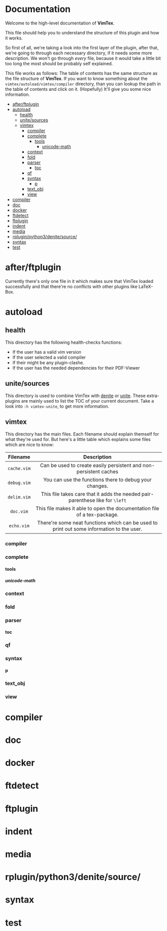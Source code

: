 # Documentation

Welcome to the high-level documentation of **VimTex**.

This file should help you to understand the structure of this plugin and how
it works.

So first of all, we're taking a look into the first layer of the plugin, after
that, we're going to through each necessary directory, if it needs some more
description. We won't go through _every_ file, because it would take a little
bit too long the most should be probably self explained.

This file works as follows:
The table of contents has the same structure as the file structure of
**VimTex**. If you want to know something about the
`vimtex/autoload/vimtex/compiler` directory, than you can lookup the path in the
table of contents and click on it. (Hopefully) It'll give you some nice
information.

<!-- START doctoc generated TOC please keep comment here to allow auto update -->
<!-- DON'T EDIT THIS SECTION, INSTEAD RE-RUN doctoc TO UPDATE -->

- [after/ftplugin](#afterftplugin)
- [autoload](#autoload)
  - [health](#health)
  - [unite/sources](#unitesources)
  - [vimtex](#vimtex)
    - [compiler](#compiler)
    - [complete](#complete)
      - [tools](#tools)
        - [unicode-math](#unicode-math)
    - [context](#context)
    - [fold](#fold)
    - [parser](#parser)
      - [toc](#toc)
    - [qf](#qf)
    - [syntax](#syntax)
      - [p](#p)
    - [text_obj](#text_obj)
    - [view](#view)
- [compiler](#compiler-1)
- [doc](#doc)
- [docker](#docker)
- [ftdetect](#ftdetect)
- [ftplugin](#ftplugin)
- [indent](#indent)
- [media](#media)
- [rplugin/python3/denite/source/](#rpluginpython3denitesource)
- [syntax](#syntax-1)
- [test](#test)

<!-- END doctoc generated TOC please keep comment here to allow auto update -->

# after/ftplugin

Currently there's only one file in it which makes sure that VimTex loaded
successfully and that there're no conflicts with other plugins like LaTeX-Box.

# autoload

## health

This directory has the following health-checks functions:

- If the user has a valid vim version
- If the user selected a valid compiler
- If their might be any plugin-clashe.
- If the user has the needed dependencies for their PDF-Viewer

## unite/sources

This directory is used to combine VimTex with
[denite](https://github.com/Shougo/denite.nvim) or
[unite](https://github.com/Shougo/unite.vim). These extra-plugins are mainly
used to list the TOC of your current document. Take a look into `:h vimtex-unite`, to get more information.

## vimtex

This directory has the main files. Each filename should explain themself
for what they're used for. But here's a little table which explains
some files which are nice to know:

|  Filename   |                                        Description                                        |
| :---------: | :---------------------------------------------------------------------------------------: |
| `cache.vim` |             Can be used to create easily persistent and non-persistent caches             |
| `debug.vim` |                  You can use the functions there to debug your changes.                   |
| `delim.vim` |       This file takes care that it adds the needed pair-parenthese like for `\left`       |
|  `doc.vim`  |         This file makes it able to open the documentation file of a tex-package.          |
| `echo.vim`  | There're some neat functions which can be used to print out some information to the user. |

### compiler

### complete

#### tools

##### unicode-math

### context

### fold

### parser

#### toc

### qf

### syntax

#### p

### text_obj

### view

# compiler

# doc

# docker

# ftdetect

# ftplugin

# indent

# media

# rplugin/python3/denite/source/

# syntax

# test
